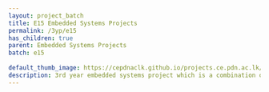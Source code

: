 ```yaml
---
layout: project_batch
title: E15 Embedded Systems Projects
permalink: /3yp/e15
has_children: true
parent: Embedded Systems Projects
batch: e15
    
default_thumb_image: https://cepdnaclk.github.io/projects.ce.pdn.ac.lk/data/categories/3yp/thumbnail.jpg
description: 3rd year embedded systems project which is a combination of CO321, CO324 and CO325 courses
---
```

